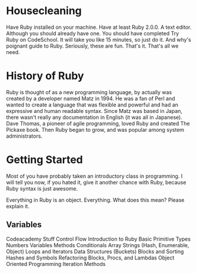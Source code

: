 # Housecleaning
Have Ruby installed on your machine. Have at least Ruby 2.0.0.
A text editor. Although you should already have one.
You should have completed Try Ruby on CodeSchool. It will take you like 15 minutes, so just do it. And why's poignant guide to Ruby. Seriously, these are fun.
That's it. That's all we need.

# History of Ruby
Ruby is thought of as a new programming language, by actually was created by a developer named Matz in 1994. He was a fan of Perl and wanted to create a language that was flexible and powerful and had an expressive and human readable syntax. Since Matz was based in Japan, there wasn't really any documentation in English (it was all in Japanese). Dave Thomas, a pioneer of agile programming, loved Ruby and created The Pickaxe book. Then Ruby began to grow, and was popular among system administrators. 

# Getting Started
Most of you have probably taken an introductory class in programming. I will tell you now, if you hated it, give it another chance with Ruby, because Ruby syntax is just awesome. 

Everything in Ruby is an object. Everything. What does this mean? Please explain it.

## Variables
Codeacademy Stuff
Control Flow
Introduction to Ruby
Basic Primitive Types
  Numbers
  Variables
  Methods
  Conditionals
  Array
  Strings
  (Hash, Enumerable, Object)
Loops and Iterators
Data Structures (Buckets)
Blocks and Sorting
Hashes and Symbols
Refactoring
Blocks, Procs, and Lambdas
Object Oriented Programming
Iteration
Methods